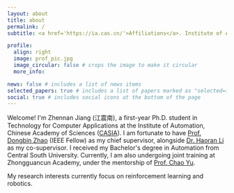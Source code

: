 ```yaml
---
layout: about
title: about
permalink: /
subtitle: <a href='https://ia.cas.cn/'>Affiliations</a>. Institute of Automation, Chinese Academy of Sciences.

profile:
  align: right
  image: prof_pic.jpg
  image_circular: false # crops the image to make it circular
  more_info:

news: false # includes a list of news items
selected_papers: true # includes a list of papers marked as "selected={true}"
social: true # includes social icons at the bottom of the page
---
```


Welcome! I'm Zhennan Jiang (江震南), a first-year Ph.D. student in Technology for Computer Applications at the Institute of Automation, Chinese Academy of Sciences ([CASIA](https://ia.cas.cn/)). I am fortunate to have [Prof. Dongbin Zhao](https://ia.cas.cn/rcdw/yjy/202404/t20240422_7129930.html) (IEEE Fellow) as my chief supervisor, alongside [Dr. Haoran Li](https://ia.cas.cn/rcdw/fyjy/202404/t20240422_7129926.html) as my co-supervisor. I received my Bachelor's degree in Automation from Central South University. Currently, I am also undergoing joint training at Zhongguancun Academy, under the mentorship of [Prof. Chao Yu](https://nicsefc.ee.tsinghua.edu.cn/people/ChaoYu).

My research interests currently focus on reinforcement learning and robotics.